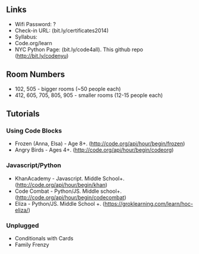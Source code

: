 ## Links

* Wifi Password: ?
* Check-in URL: (bit.ly/certificates2014)
* Syllabus:
 * Code.org/learn
 * NYC Python Page: (bit.ly/code4all). This github repo (http://bit.ly/codenyu)

## Room Numbers

* 102, 505 - bigger rooms (~50 people each)
* 412, 605, 705, 805, 905 - smaller rooms (12-15 people each)

## Tutorials

### Using Code Blocks

* Frozen (Anna, Elsa) - Age 8+. (http://code.org/api/hour/begin/frozen)
* Angry Birds - Ages 4+. (http://code.org/api/hour/begin/codeorg)

### Javascript/Python

* KhanAcademy - Javascript. Middle School+. (http://code.org/api/hour/begin/khan)
* Code Combat - Python/JS. Middle school+. (http://code.org/api/hour/begin/codecombat)
* Eliza - Python/JS. Middle School +. (https://groklearning.com/learn/hoc-eliza/)

### Unplugged

* Conditionals with Cards
* Family Frenzy
